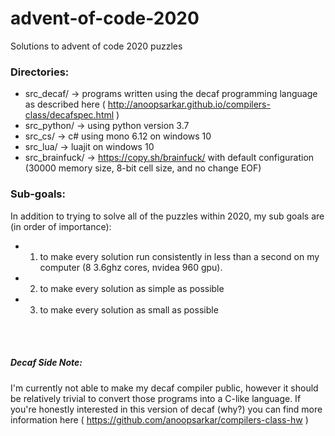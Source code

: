 # advent-of-code-2020
 Solutions to advent of code 2020 puzzles

### Directories:
- src_decaf/ -> programs written using the decaf programming language as described here ( http://anoopsarkar.github.io/compilers-class/decafspec.html )
- src_python/ -> using python version 3.7
- src_cs/ -> c# using mono 6.12 on windows 10
- src_lua/ -> luajit on windows 10
- src_brainfuck/ -> https://copy.sh/brainfuck/ with default configuration (30000 memory size, 8-bit cell size, and no change EOF)

### Sub-goals:
In addition to trying to solve all of the puzzles within 2020, my sub goals are (in order of importance):
- 1. to make every solution run consistently in less than a second on my computer (8 3.6ghz cores, nvidea 960 gpu).
- 2. to make every solution as simple as possible
- 3. to make every solution as small as possible

<br>
<br>

##### Decaf Side Note:
I'm currently not able to make my decaf compiler public, however it should be relatively trivial to convert those programs into a C-like language.
If you're honestly interested in this version of decaf (why?) you can find more information here ( https://github.com/anoopsarkar/compilers-class-hw )
